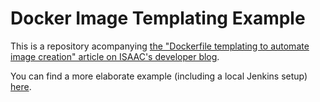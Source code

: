 # Docker Image Templating Example

This is a repository acompanying [the "Dockerfile templating to automate image creation" article on ISAAC's developer blog](https://www.isaac.nl/nl/developer-blog/dockerfile-templating-to-automate-image-creation).

You can find a more elaborate example (including a local Jenkins setup) [here](https://github.com/isaaceindhoven/blog-docker-image-templating-full).
